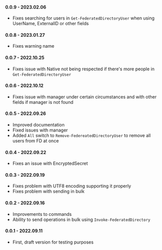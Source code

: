 ﻿#### 0.0.9 - 2023.02.06
- Fixes searching for users in `Get-FederatedDirectoryUser` when using UserName, ExternalID or other fields

#### 0.0.8 - 2023.01.27
- Fixes warning name

#### 0.0.7 - 2022.10.25
- Fixes issue with Native not being respected if there's more people in `Get-FederatedDirectoryUser`

#### 0.0.6 - 2022.10.12
- Fixes issue with manager under certain circumstances and with other fields if manager is not found

#### 0.0.5 - 2022.09.26
- Improved documentation
- Fixed issues with manager
- Added `All` switch to `Remove-FedereatedDirectoryUser` to remove all users from FD at once

#### 0.0.4 - 2022.09.22
- Fixes an issue with EncryptedSecret

#### 0.0.3 - 2022.09.19
- Fixes problem with UTF8 encoding supporting it properly
- Fixes problem with sending in bulk

#### 0.0.2 - 2022.09.16
- Improvements to commands
- Ability to send operations in bulk using `Invoke-FederatedDirectory`

#### 0.0.1 - 2022.09.11
- First, draft version for testing purposes

